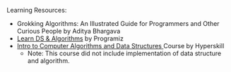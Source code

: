 
Learning Resources: 
- Grokking Algorithms: An Illustrated Guide for Programmers and Other Curious People by Aditya Bhargava
- [Learn DS & Algorithms](https://www.programiz.com/dsa) by Programiz
- [Intro to Computer Algorithms and Data Structures ](https://hyperskill.org/tracks/41) Course by Hyperskill
  - Note: This course did not include implementation of data structure and algorithm.

